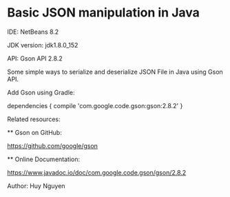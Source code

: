 # Basic JSON manipulation in Java

IDE: NetBeans 8.2

JDK version: jdk1.8.0_152

API: Gson API 2.8.2

Some simple ways to serialize and deserialize JSON File in Java using Gson API.

Add Gson using Gradle:

dependencies {
    compile 'com.google.code.gson:gson:2.8.2'
}

Related resources:

** Gson on GitHub:

https://github.com/google/gson

** Online Documentation: 

https://www.javadoc.io/doc/com.google.code.gson/gson/2.8.2

Author: Huy Nguyen

